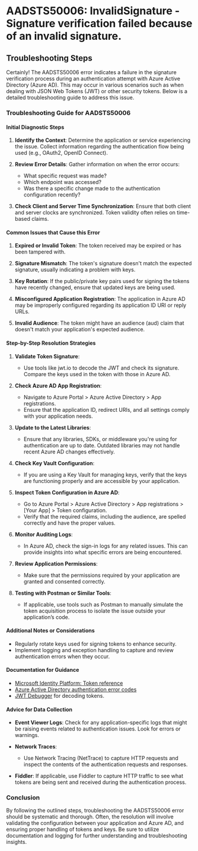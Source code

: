 # AADSTS50006: InvalidSignature - Signature verification failed because of an invalid signature.


## Troubleshooting Steps
Certainly! The AADSTS50006 error indicates a failure in the signature verification process during an authentication attempt with Azure Active Directory (Azure AD). This may occur in various scenarios such as when dealing with JSON Web Tokens (JWT) or other security tokens. Below is a detailed troubleshooting guide to address this issue.

### Troubleshooting Guide for AADSTS50006

#### **Initial Diagnostic Steps**
1. **Identify the Context**: Determine the application or service experiencing the issue. Collect information regarding the authentication flow being used (e.g., OAuth2, OpenID Connect).
   
2. **Review Error Details**: Gather information on when the error occurs: 
   - What specific request was made?
   - Which endpoint was accessed?
   - Was there a specific change made to the authentication configuration recently?

3. **Check Client and Server Time Synchronization**: Ensure that both client and server clocks are synchronized. Token validity often relies on time-based claims.

#### **Common Issues that Cause this Error**
1. **Expired or Invalid Token**: The token received may be expired or has been tampered with.
  
2. **Signature Mismatch**: The token's signature doesn't match the expected signature, usually indicating a problem with keys.

3. **Key Rotation**: If the public/private key pairs used for signing the tokens have recently changed, ensure that updated keys are being used.

4. **Misconfigured Application Registration**: The application in Azure AD may be improperly configured regarding its application ID URI or reply URLs.

5. **Invalid Audience**: The token might have an audience (aud) claim that doesn't match your application's expected audience.

#### **Step-by-Step Resolution Strategies**
1. **Validate Token Signature**:
   - Use tools like jwt.io to decode the JWT and check its signature. Compare the keys used in the token with those in Azure AD.
  
2. **Check Azure AD App Registration**:
   - Navigate to Azure Portal > Azure Active Directory > App registrations.
   - Ensure that the application ID, redirect URIs, and all settings comply with your application needs.
  
3. **Update to the Latest Libraries**:
   - Ensure that any libraries, SDKs, or middleware you're using for authentication are up to date. Outdated libraries may not handle recent Azure AD changes effectively.

4. **Check Key Vault Configuration**:
   - If you are using a Key Vault for managing keys, verify that the keys are functioning properly and are accessible by your application.

5. **Inspect Token Configuration in Azure AD**:
   - Go to Azure Portal > Azure Active Directory > App registrations > [Your App] > Token configuration.
   - Verify that the required claims, including the audience, are spelled correctly and have the proper values.
  
6. **Monitor Auditing Logs**:
   - In Azure AD, check the sign-in logs for any related issues. This can provide insights into what specific errors are being encountered.

7. **Review Application Permissions**:
   - Make sure that the permissions required by your application are granted and consented correctly.

8. **Testing with Postman or Similar Tools**:
   - If applicable, use tools such as Postman to manually simulate the token acquisition process to isolate the issue outside your application’s code.

#### **Additional Notes or Considerations**
- Regularly rotate keys used for signing tokens to enhance security.
- Implement logging and exception handling to capture and review authentication errors when they occur.

#### **Documentation for Guidance**
- [Microsoft Identity Platform: Token reference](https://docs.microsoft.com/en-us/azure/active-directory/develop/v2-id-and-access-tokens)
- [Azure Active Directory authentication error codes](https://docs.microsoft.com/en-us/azure/active-directory/develop/reference-aad-error-codes)
- [JWT Debugger](https://jwt.io/) for decoding tokens.

#### **Advice for Data Collection**
- **Event Viewer Logs**: Check for any application-specific logs that might be raising events related to authentication issues. Look for errors or warnings.
  
- **Network Traces**:
  - Use Network Tracing (NetTrace) to capture HTTP requests and inspect the contents of the authentication requests and responses.
  
- **Fiddler**: If applicable, use Fiddler to capture HTTP traffic to see what tokens are being sent and received during the authentication process.

### Conclusion
By following the outlined steps, troubleshooting the AADSTS50006 error should be systematic and thorough. Often, the resolution will involve validating the configuration between your application and Azure AD, and ensuring proper handling of tokens and keys. Be sure to utilize documentation and logging for further understanding and troubleshooting insights.
